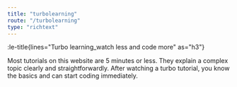 ```yaml
---
title: "turbolearning"
route: "/turbolearning"
type: "richtext"
---
```


:le-title{lines="Turbo learning_watch less and code more" as="h3"}

<section class="max-w-3xl text-xl">
  <p>Most tutorials on this website are 5 minutes or less. They explain a complex topic clearly and straightforwardly. After watching a turbo tutorial, you know the basics and can start coding immediately.</p>
</section>

